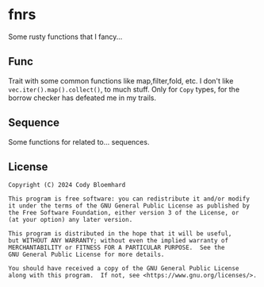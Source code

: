 # fnrs

Some rusty functions that I fancy...

## Func

Trait with some common functions like map,filter,fold, etc.
I don't like ```vec.iter().map().collect()```, to much stuff.
Only for ```Copy``` types, for the borrow checker has defeated me in my trails.

## Sequence

Some functions for related to... sequences.

## License

```
Copyright (C) 2024 Cody Bloemhard

This program is free software: you can redistribute it and/or modify
it under the terms of the GNU General Public License as published by
the Free Software Foundation, either version 3 of the License, or
(at your option) any later version.

This program is distributed in the hope that it will be useful,
but WITHOUT ANY WARRANTY; without even the implied warranty of
MERCHANTABILITY or FITNESS FOR A PARTICULAR PURPOSE.  See the
GNU General Public License for more details.

You should have received a copy of the GNU General Public License
along with this program.  If not, see <https://www.gnu.org/licenses/>.
```
